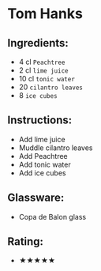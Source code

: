 # Tom Hanks

## Ingredients:
- 4 cl `Peachtree` <!-- - 5 cl `Peachtree` -->
- 2 cl `lime juice`
- 10 cl `tonic water`
- 20 `cilantro leaves`
- 8 `ice cubes`

## Instructions:
- Add lime juice
- Muddle cilantro leaves
- Add Peachtree
- Add tonic water
- Add ice cubes

## Glassware:
- Copa de Balon glass

## Rating:
- ★★★★★